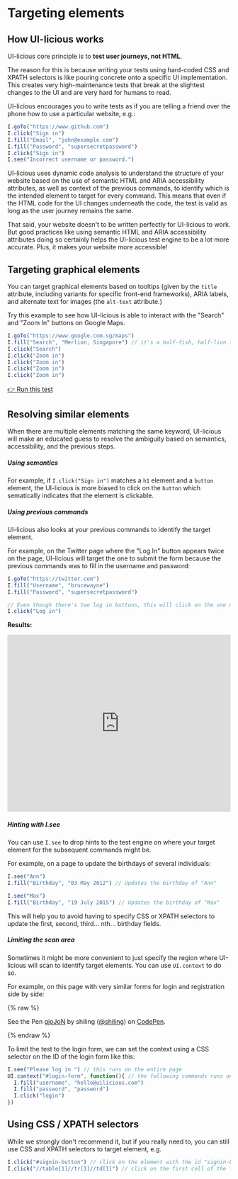 # Targeting elements

## How UI-licious works

UI-licious core principle is to __test user journeys, not HTML__. 

The reason for this is because writing your tests using hard-coded CSS and XPATH selectors is like pouring concrete onto a specific UI implementation. This creates very high-maintenance tests that break at the slightest changes to the UI and are very hard for humans to read. 

UI-licious encourages you to write tests as if you are telling a friend over the phone how to use a particular website, e.g.:

```javascript
I.goTo("https://www.github.com")
I.click("Sign in")
I.fill("Email", "john@example.com")
I.fill("Password", "supersecretpassword")
I.click("Sign in")
I.see("Incorrect username or password.")
```

UI-licious uses dynamic code analysis to understand the structure of your website based on the use of semantic HTML and ARIA accessibility attributes, as well as context of the previous commands, to identify which is the intended element to target for every command. This means that even if the HTML code for the UI changes underneath the code, the test is valid as long as the user journey remains the same.

That said, your website doesn't to be written perfectly for UI-licious to work. But good practices like using semantic HTML and ARIA accessibility attributes doing so certainly helps the UI-licious test engine to be a lot more accurate. Plus, it makes your website more accessible!

## Targeting graphical elements

You can target graphical elements based on tooltips (given by the `title` attribute, including variants for specific front-end frameworks), ARIA labels, and alternate text for images (the `alt-text` attribute.)

Try this example to see how UI-licious is able to interact with the "Search" and "Zoom In" buttons on Google Maps.

```javascript
I.goTo("https://www.google.com.sg/maps")
I.fill("Search", "Merlion, Singapore") // it's a half-fish, half-lion statue
I.click("Search")
I.click("Zoom in")
I.click("Zoom in")
I.click("Zoom in")
I.click("Zoom in")
```

<a class="btn btn-primary" href="https://snippet.uilicious.com/test/public/PkTu3tBWFvYDvFUbcUpmaP" target="_blank">👉 Run this test</a>

## Resolving similar elements

When there are multiple elements matching the same keyword, UI-licious will make an educated guess to resolve the ambiguity based on semantics, accessibility, and the previous steps. 

##### Using semantics

For example, if `I.click("Sign in")` matches a `h1` element and a `button` element, the UI-licious is more biased to click on the `button` which sematically indicates that the element is clickable. 

##### Using previous commands

UI-licious also looks at your previous commands to identify the target element.

For example, on the Twitter page where the "Log In" button appears twice on the page, UI-licious will target the one to submit the form because the previous commands was to fill in the username and password:

```javascript
I.goTo("https://twitter.com")
I.fill("Username", "brucewayne")
I.fill("Password", "supersecretpassword")

// Even though there's two log in buttons, this will click on the one near the "username" and "password" fields.
I.click("Log in") 
```

__Results:__

<iframe src="https://snippet.uilicious.com/embed/test/public/Fj3vkLRmW12UTkGdAknQVq?step=4&autoplay=0" frameborder="0" width="100%" height="400px;"></iframe>

##### Hinting with I.see 

You can use `I.see` to drop hints to the test engine on where your target element for the subsequent commands might be.

For example, on a page to update the birthdays of several individuals:
```javascript
I.see("Ann")
I.fill("Birthday", "03 May 2012") // Updates the birthday of "Ann"

I.see("Max")
I.fill("Birthday", "19 July 2015") // Updates the birthday of "Max"
```

This will help you to avoid having to specify CSS or XPATH selectors to update the first, second, third... nth... birthday fields.

##### Limiting the scan area

Sometimes it might be more convenient to just specify the region where UI-licious will scan to identify target elements. You can use `UI.context` to do so.

For example, on this page with very similar forms for login and registration side by side:

{% raw %}
<p data-height="400" data-theme-id="0" data-slug-hash="gjoJoN" data-default-tab="html,result" data-user="shiling" data-pen-title="gjoJoN" class="codepen">See the Pen <a href="https://codepen.io/shiling/pen/gjoJoN/">gjoJoN</a> by shiling (<a href="https://codepen.io/shiling">@shiling</a>) on <a href="https://codepen.io">CodePen</a>.</p>
<script async src="https://static.codepen.io/assets/embed/ei.js"></script>
{% endraw %}

To limit the test to the login form, we can set the context using a CSS selector on the ID of the login form like this:
```javascript
I.see("Please log in ") // this runs on the entire page
UI.context("#login-form", function(){ // the following commands runs on the login form on
  I.fill("username", "hello@uilicious.com")
  I.fill("password", "password")
  I.click("login")
})
```

## Using CSS / XPATH selectors

While we strongly don't recommend it, but if you really need to, you can still use CSS and XPATH selectors to target element, e.g.

```javascript
I.click("#signin-button") // click on the element with the id "signin-button"
I.click("//table[1]//tr[1]//td[1]") // click on the first cell of the first row of the first table
```




